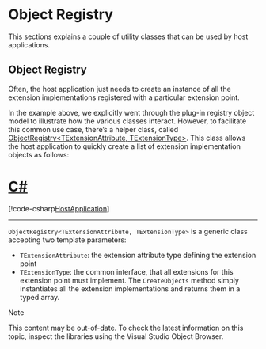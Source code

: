 Object Registry
=====
This sections explains a couple of utility classes that can be used by host applications.


Object Registry
----
Often, the host application just needs to create an instance of all the extension implementations registered with a particular extension point.

In the example above, we explicitly went through the plug-in registry object model to illustrate how the various classes interact. However, to facilitate this common use case, there’s a helper class, called [ObjectRegistry<TExtensionAttribute, TExtensionType>](../../api/core/Sdl.Core.PluginFramework.ObjectRegistry-2.yml). This class allows the host application to quickly create a list of extension implementation objects as follows:

# [C#](#tab/tabid-1)
[!code-csharp[HostApplication](code_samples/HostApplication.cs#L75-L80)]
***

`ObjectRegistry<TExtensionAttribute, TExtensionType>` is a generic class accepting two template parameters:

* `TExtensionAttribute`: the extension attribute type defining the extension point
* `TExtensionType`: the common interface, that all extensions for this extension point must implement.
The `CreateObjects` method simply instantiates all the extension implementations and returns them in a typed array.

> [!NOTE]
> 
> This content may be out-of-date. To check the latest information on this topic, inspect the libraries using the Visual Studio Object Browser.
